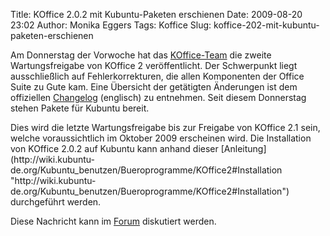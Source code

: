 Title: KOffice 2.0.2 mit Kubuntu-Paketen erschienen
Date: 2009-08-20 23:02
Author: Monika Eggers
Tags: Koffice
Slug: koffice-202-mit-kubuntu-paketen-erschienen

Am Donnerstag der Vorwoche hat das
[KOffice-Team](http://koffice.org "http://koffice.org")
die zweite Wartungsfreigabe von KOffice 2 veröffentlicht. Der
Schwerpunkt liegt ausschließlich auf Fehlerkorrekturen, die allen
Komponenten der Office Suite zu Gute kam. Eine Übersicht der getätigten
Änderungen ist dem offiziellen
[Changelog](http://www.koffice.org/changelogs/koffice-2-0-2-changelog/ "http://www.koffice.org/changelogs/koffice-2-0-2-changelog/") (englisch) zu entnehmen. Seit diesem Donnerstag stehen Pakete für
Kubuntu bereit.

</p>
Dies wird die letzte Wartungsfreigabe bis zur Freigabe von KOffice 2.1
sein, welche voraussichtlich im Oktober 2009 erscheinen wird. Die
Installation von KOffice 2.0.2 auf Kubuntu kann anhand dieser
[Anleitung](http://wiki.kubuntu-de.org/Kubuntu_benutzen/Bueroprogramme/KOffice2#Installation "http://wiki.kubuntu-de.org/Kubuntu_benutzen/Bueroprogramme/KOffice2#Installation") durchgeführt werden.

</p>
<!--break--><!--break-->

Diese Nachricht kann im
[Forum](http://forum.kubuntu-de.org/index.php?board=1.0 "http://forum.kubuntu-de.org/index.php?board=1.0") diskutiert werden.

</p>

